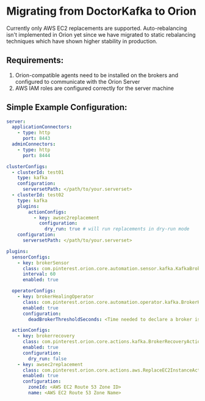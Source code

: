 # Migrating from DoctorKafka to Orion

Currently only AWS EC2 replacements are supported. Auto-rebalancing isn't implemented in Orion yet since we have migrated to static rebalancing techniques which have shown higher stability in production.

## Requirements:
1. Orion-compatible agents need to be installed on the brokers and configured to communicate with the Orion Server
2. AWS IAM roles are configured correctly for the server machine

## Simple Example Configuration:
```yaml
server:
  applicationConnectors:
    - type: http
      port: 8443
  adminConnectors:
    - type: http
      port: 8444

clusterConfigs:
  - clusterId: test01
    type: kafka
    configuration:
      serversetPath: </path/to/your.serverset>
  - clusterId: test02
    type: kafka
    plugins:
        actionConfigs:
          - key: awsec2replacement
            configuration:
              dry_run: true # will run replacements in dry-run mode
    configuration:
      serversetPath: </path/to/your.serverset>

plugins:
  sensorConfigs:
    - key: brokerSensor
      class: com.pinterest.orion.core.automation.sensor.kafka.KafkaBrokerSensor
      interval: 60
      enabled: true

  operatorConfigs:
    - key: brokerHealingOperator
      class: com.pinterest.orion.core.automation.operator.kafka.BrokerHealingOperator
      enabled: true
      configuration:
        deadBrokerThresholdSeconds: <Time needed to declare a broker is dead> # default value 5 minutes

  actionConfigs:
    - key: brokerrecovery
      class: com.pinterest.orion.core.actions.kafka.BrokerRecoveryAction
      enabled: true
      configuration:
        dry_run: false
    - key: awsec2replacement
      class: com.pinterest.orion.core.actions.aws.ReplaceEC2InstanceAction
      enabled: true
      configuration:
        zoneId: <AWS EC2 Route 53 Zone ID>
        name: <AWS EC2 Route 53 Zone Name>
```